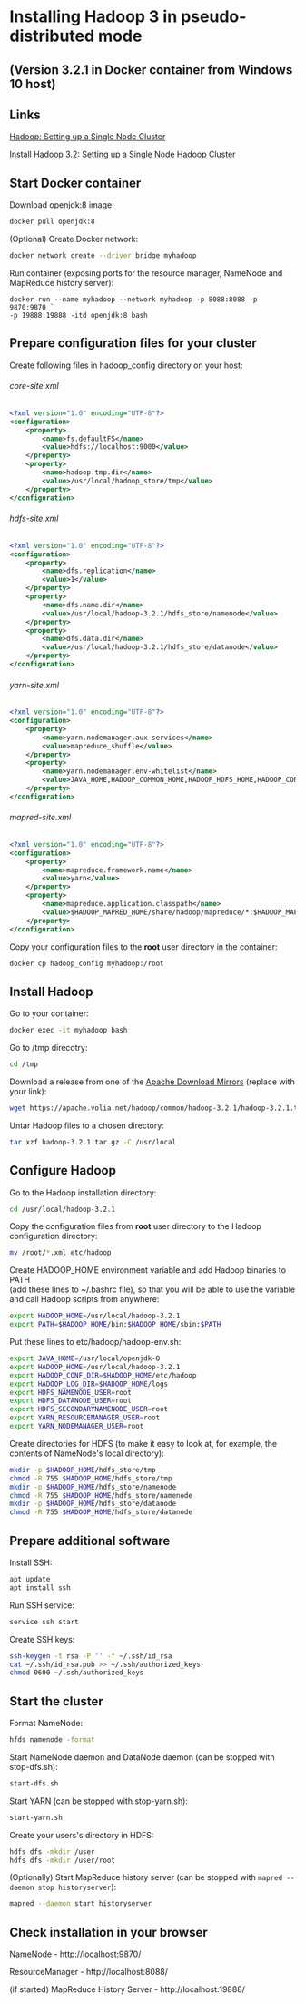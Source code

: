 # Installing Hadoop 3 in pseudo-distributed mode

## (Version 3.2.1 in Docker container from Windows 10 host)

## Links

[Hadoop: Setting up a Single Node Cluster](https://hadoop.apache.org/docs/stable/hadoop-project-dist/hadoop-common/SingleCluster.html)

[Install Hadoop 3.2: Setting up a Single Node Hadoop Cluster](https://medium.com/@thedsa.in/install-hadoop-3-2-setting-up-a-single-node-hadoop-cluster-22a5754bd9fc)

## Start Docker container

Download openjdk:8 image:
```sh
docker pull openjdk:8
```

(Optional) Create Docker network:
```sh
docker network create --driver bridge myhadoop
```

Run container (exposing ports for the resource manager, NameNode and
	MapReduce history server):
```
docker run --name myhadoop --network myhadoop -p 8088:8088 -p 9870:9870 `
-p 19888:19888 -itd openjdk:8 bash
```

## Prepare configuration files for your cluster

Create following files in hadoop_config directory on your host:

###### core-site.xml
```xml
<?xml version="1.0" encoding="UTF-8"?>
<configuration>
	<property>
		<name>fs.defaultFS</name>
		<value>hdfs://localhost:9000</value>
	</property>
	<property>
		<name>hadoop.tmp.dir</name>
		<value>/usr/local/hadoop_store/tmp</value>     
	</property>
</configuration>
```


###### hdfs-site.xml
```xml
<?xml version="1.0" encoding="UTF-8"?>
<configuration>
    <property>
        <name>dfs.replication</name>
        <value>1</value>
    </property>
	<property>
		<name>dfs.name.dir</name>
		<value>/usr/local/hadoop-3.2.1/hdfs_store/namenode</value>
	</property>
	<property>
		<name>dfs.data.dir</name>
		<value>/usr/local/hadoop-3.2.1/hdfs_store/datanode</value>
	</property>
</configuration>
```

###### yarn-site.xml
```xml
<?xml version="1.0" encoding="UTF-8"?>
<configuration>
    <property>
        <name>yarn.nodemanager.aux-services</name>
        <value>mapreduce_shuffle</value>
    </property>
    <property>
        <name>yarn.nodemanager.env-whitelist</name>
        <value>JAVA_HOME,HADOOP_COMMON_HOME,HADOOP_HDFS_HOME,HADOOP_CONF_DIR,CLASSPATH_PREPEND_DISTCACHE,HADOOP_YARN_HOME,HADOOP_MAPRED_HOME</value>
    </property>
</configuration>
```

###### mapred-site.xml
```xml
<?xml version="1.0" encoding="UTF-8"?>
<configuration>
    <property>
        <name>mapreduce.framework.name</name>
        <value>yarn</value>
    </property>
    <property>
        <name>mapreduce.application.classpath</name>
        <value>$HADOOP_MAPRED_HOME/share/hadoop/mapreduce/*:$HADOOP_MAPRED_HOME/share/hadoop/mapreduce/lib/*</value>
    </property>
</configuration>
```

Copy your configuration files to the __root__ user directory in the container:
```sh
docker cp hadoop_config myhadoop:/root
```

## Install Hadoop

Go to your container:
```sh
docker exec -it myhadoop bash
```

Go to /tmp direcotry:
```sh
cd /tmp
```

Download a release from one of the [Apache Download Mirrors](http://www.apache.org/dyn/closer.cgi/hadoop/common/) (replace with your link):
```sh
wget https://apache.volia.net/hadoop/common/hadoop-3.2.1/hadoop-3.2.1.tar.gz
```

Untar Hadoop files to a chosen directory:
```sh
tar xzf hadoop-3.2.1.tar.gz -C /usr/local
```

## Configure Hadoop

Go to the Hadoop installation directory:
```sh
cd /usr/local/hadoop-3.2.1
```

Copy the configuration files from __root__ user directory to the Hadoop configuration directory:
```sh
mv /root/*.xml etc/hadoop
```

Create HADOOP_HOME environment variable and add Hadoop binaries to PATH  
(add these lines to ~/.bashrc file), so that you will be able to use the variable
and call Hadoop scripts from anywhere:
```sh
export HADOOP_HOME=/usr/local/hadoop-3.2.1
export PATH=$HADOOP_HOME/bin:$HADOOP_HOME/sbin:$PATH
```

Put these lines to etc/hadoop/hadoop-env.sh:
```sh
export JAVA_HOME=/usr/local/openjdk-8
export HADOOP_HOME=/usr/local/hadoop-3.2.1
export HADOOP_CONF_DIR=$HADOOP_HOME/etc/hadoop
export HADOOP_LOG_DIR=$HADOOP_HOME/logs
export HDFS_NAMENODE_USER=root
export HDFS_DATANODE_USER=root
export HDFS_SECONDARYNAMENODE_USER=root
export YARN_RESOURCEMANAGER_USER=root
export YARN_NODEMANAGER_USER=root
```

Create directories for HDFS (to make it easy to look at, for example,
the contents of NameNode's local directory):
```sh
mkdir -p $HADOOP_HOME/hdfs_store/tmp
chmod -R 755 $HADOOP_HOME/hdfs_store/tmp
mkdir -p $HADOOP_HOME/hdfs_store/namenode
chmod -R 755 $HADOOP_HOME/hdfs_store/namenode
mkdir -p $HADOOP_HOME/hdfs_store/datanode
chmod -R 755 $HADOOP_HOME/hdfs_store/datanode
```

## Prepare additional software
Install SSH:
```sh
apt update
apt install ssh
```

Run SSH service:
```sh
service ssh start
```

Create SSH keys:
```sh
ssh-keygen -t rsa -P '' -f ~/.ssh/id_rsa
cat ~/.ssh/id_rsa.pub >> ~/.ssh/authorized_keys
chmod 0600 ~/.ssh/authorized_keys
```

## Start the cluster

Format NameNode:
```sh
hfds namenode -format
```

Start NameNode daemon and DataNode daemon (can be stopped with stop-dfs.sh):
```sh
start-dfs.sh
```

Start YARN (can be stopped with stop-yarn.sh):
```sh
start-yarn.sh
```

Create your users's directory in HDFS:
```sh
hdfs dfs -mkdir /user
hdfs dfs -mkdir /user/root
```

(Optionally) Start MapReduce history server (can be stopped with ```mapred --daemon stop historyserver```):
```sh
mapred --daemon start historyserver
```

## Check installation in your browser

NameNode - http://localhost:9870/

ResourceManager - http://localhost:8088/

(if started) MapReduce History Server - http://localhost:19888/
